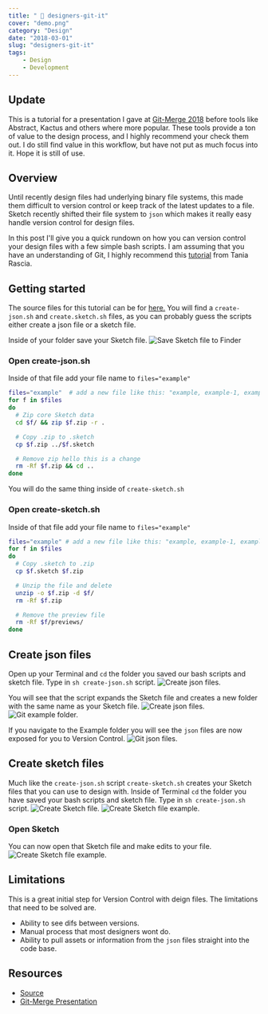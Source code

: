 ```yaml
---
title: " 🎨 designers-git-it"
cover: "demo.png"
category: "Design"
date: "2018-03-01"
slug: "designers-git-it"
tags:
    - Design
    - Development
---
```

## Update
This is a tutorial for a presentation I gave at [Git-Merge 2018](https://www.youtube.com/watch?v=A-lNv6Szu3M) before tools like Abstract, Kactus and others where more popular. These tools provide a ton of value to the design process, and I highly recommend your check them out. I do still find value in this workflow, but have not put as much focus into it. Hope it is still of use. 

## Overview
Until recently design files had underlying binary file systems, this made them difficult to version control or keep track of the latest updates to a file. Sketch recently shifted their file system to `json` which makes it really easy handle version control for design files. 

In this post I'll give you a quick rundown on how you can version control your design files with a few simple bash scripts. I am assuming that you have an understanding of Git, I highly recommend this [tutorial](https://www.taniarascia.com/getting-started-with-git/) from Tania Rascia.

## Getting started
The source files for this tutorial can be for [here.](https://github.com/stphnhthwy/designers-git-it) You will find a `create-json.sh` and `create.sketch.sh` files, as you can probably guess the scripts either create a json file or a sketch file. 

Inside of your folder save your Sketch file. 
![Save Sketch file to Finder](./img/git/git-sketch.png)

### Open create-json.sh

Inside of that file add your file name to `files="example"`
```bash
files="example"  # add a new file like this: "example, example-1, example-2"
for f in $files
do
  # Zip core Sketch data
  cd $f/ && zip $f.zip -r .

  # Copy .zip to .sketch
  cp $f.zip ../$f.sketch

  # Remove zip hello this is a change
  rm -Rf $f.zip && cd ..
done
```

You will do the same thing inside of `create-sketch.sh`

### Open create-sketch.sh
Inside of that file add your file name to `files="example"`

```bash
files="example" # add a new file like this: "example, example-1, example-2"
for f in $files
do
  # Copy .sketch to .zip
  cp $f.sketch $f.zip

  # Unzip the file and delete
  unzip -o $f.zip -d $f/
  rm -Rf $f.zip

  # Remove the preview file
  rm -Rf $f/previews/
done
```

## Create json files
Open up your Terminal and `cd` the folder you saved our bash scripts and sketch file. Type in `sh create-json.sh` script.
![Create json files.](./img/git/git-create-script.png)

You will see that the script expands the Sketch file and creates a new folder with the same name as your Sketch file.
![Create json files.](./img/git/git-create-script-example.png)
![Git example folder.](./img/git/git-example-folder.png)

If you navigate to the Example folder you will see the `json` files are now exposed for you to Version Control. 
![Git json files.](./img/git/git-json-files.png)

## Create sketch files
Much like the `create-json.sh` script `create-sketch.sh` creates your Sketch files that you can use to design with. Inside of Terminal `cd` the folder you have saved your bash scripts and sketch file. Type in `sh create-json.sh` script.
![Create Sketch file.](./img/git/git-create-sketch.png)
![Create Sketch file example.](./img/git/git-create-sketch.png)

### Open Sketch
You can now open that Sketch file and make edits to your file. 
![Create Sketch file example.](./img/git/git-sketch-example.png)

## Limitations
This is a great initial step for Version Control with deign files. The limitations that need to be solved are.

- Ability to see difs between versions.
- Manual process that most designers wont do.
- Ability to pull assets or information from the `json` files straight into the code base.

## Resources
- [Source](https://github.com/stphnhthwy/designers-git-it)
- [Git-Merge Presentation](https://www.youtube.com/watch?v=A-lNv6Szu3M)